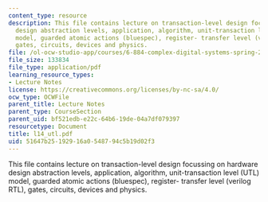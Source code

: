 ```yaml
---
content_type: resource
description: This file contains lecture on transaction-level design focussing on hardware
  design abstraction levels, application, algorithm, unit-transaction level (UTL)
  model, guarded atomic actions (bluespec), register- transfer level (verilog RTL),
  gates, circuits, devices and physics.
file: /ol-ocw-studio-app/courses/6-884-complex-digital-systems-spring-2005/51647b25192916a0548794c5b19d02f3_l14_utl.pdf
file_size: 133834
file_type: application/pdf
learning_resource_types:
- Lecture Notes
license: https://creativecommons.org/licenses/by-nc-sa/4.0/
ocw_type: OCWFile
parent_title: Lecture Notes
parent_type: CourseSection
parent_uid: bf521edb-e22c-64b6-19de-04a7df079397
resourcetype: Document
title: l14_utl.pdf
uid: 51647b25-1929-16a0-5487-94c5b19d02f3
---
```

This file contains lecture on transaction-level design focussing on hardware design abstraction levels, application, algorithm, unit-transaction level (UTL) model, guarded atomic actions (bluespec), register- transfer level (verilog RTL), gates, circuits, devices and physics.